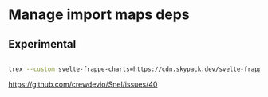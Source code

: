 # Manage import maps deps

## Experimental
```sh

trex --custom svelte-frappe-charts=https://cdn.skypack.dev/svelte-frappe-charts

```

https://github.com/crewdevio/Snel/issues/40